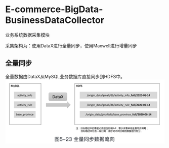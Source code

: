 # E-commerce-BigData-BusinessDataCollector
业务系统数据采集模块

采集架构为：使用DataX进行全量同步，使用Maxwell进行增量同步

## 全量同步
全量数据由DataX从MySQL业务数据库直接同步到HDFS中。
![alt text](image.png)

